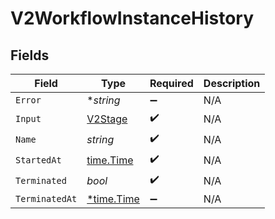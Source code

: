 # V2WorkflowInstanceHistory


## Fields

| Field                                      | Type                                       | Required                                   | Description                                |
| ------------------------------------------ | ------------------------------------------ | ------------------------------------------ | ------------------------------------------ |
| `Error`                                    | **string*                                  | :heavy_minus_sign:                         | N/A                                        |
| `Input`                                    | [V2Stage](../../models/shared/v2stage.md)  | :heavy_check_mark:                         | N/A                                        |
| `Name`                                     | *string*                                   | :heavy_check_mark:                         | N/A                                        |
| `StartedAt`                                | [time.Time](https://pkg.go.dev/time#Time)  | :heavy_check_mark:                         | N/A                                        |
| `Terminated`                               | *bool*                                     | :heavy_check_mark:                         | N/A                                        |
| `TerminatedAt`                             | [*time.Time](https://pkg.go.dev/time#Time) | :heavy_minus_sign:                         | N/A                                        |